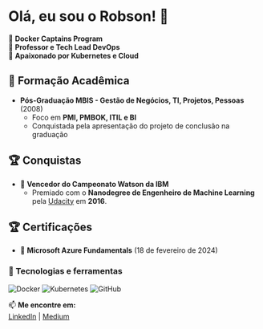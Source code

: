 # Olá, eu sou o Robson! 🚀

🔹 **Docker Captains Program**  
🔹 **Professor e Tech Lead DevOps**  
🔹 **Apaixonado por Kubernetes e Cloud**  

## 🧠 Formação Acadêmica  

- **Pós-Graduação MBIS - Gestão de Negócios, TI, Projetos, Pessoas** (2008)  
  - Foco em **PMI, PMBOK, ITIL e BI**  
  - Conquistada pela apresentação do projeto de conclusão na graduação
 
## 🏆 Conquistas  

- 🏅 **Vencedor do Campeonato Watson da IBM**  
  - Premiado com o **Nanodegree de Engenheiro de Machine Learning** pela [Udacity](https://www.udacity.com/) em **2016**.  

## 🏆 Certificações  

- 📜 **Microsoft Azure Fundamentals** (18 de fevereiro de 2024)  

### 🚀 Tecnologias e ferramentas  
![Docker](https://img.shields.io/badge/Docker-%230db7ed.svg?style=for-the-badge&logo=docker&logoColor=white)
![Kubernetes](https://img.shields.io/badge/Kubernetes-%23326CE5.svg?style=for-the-badge&logo=kubernetes&logoColor=white)
![GitHub](https://img.shields.io/badge/GitHub-%23181717.svg?style=for-the-badge&logo=github&logoColor=white)

📫 **Me encontre em:**  
[LinkedIn](https://www.linkedin.com/in/camanducci/) | [Medium](https://medium.com/@robsoncamanducci)  
